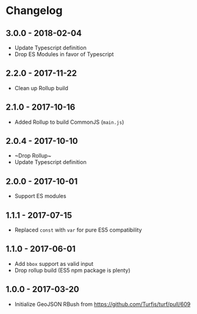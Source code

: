 
# Changelog

## 3.0.0 - 2018-02-04

- Update Typescript definition
- Drop ES Modules in favor of Typescript

## 2.2.0 - 2017-11-22

- Clean up Rollup build

## 2.1.0 - 2017-10-16

- Added Rollup to build CommonJS (`main.js`)

## 2.0.4 - 2017-10-10

- ~Drop Rollup~
- Update Typescript definition

## 2.0.0 - 2017-10-01

- Support ES modules

## 1.1.1 - 2017-07-15

- Replaced `const` with `var` for pure ES5 compatibility

## 1.1.0 - 2017-06-01

- Add `bbox` support as valid input
- Drop rollup build (ES5 npm package is plenty)

## 1.0.0 - 2017-03-20

- Initialize GeoJSON RBush from https://github.com/Turfjs/turf/pull/609